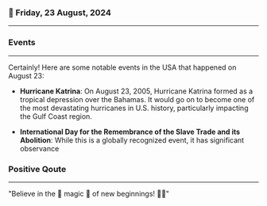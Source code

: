 ### 📅 Friday, 23 August, 2024
------
### Events
------
Certainly! Here are some notable events in the USA that happened on August 23:

- **Hurricane Katrina**: On August 23, 2005, Hurricane Katrina formed as a tropical depression over the Bahamas. It would go on to become one of the most devastating hurricanes in U.S. history, particularly impacting the Gulf Coast region.

- **International Day for the Remembrance of the Slave Trade and its Abolition**: While this is a globally recognized event, it has significant observance
### Positive Qoute
------
"Believe in the 🌟 magic 🌟 of new beginnings! 🚀✨"
